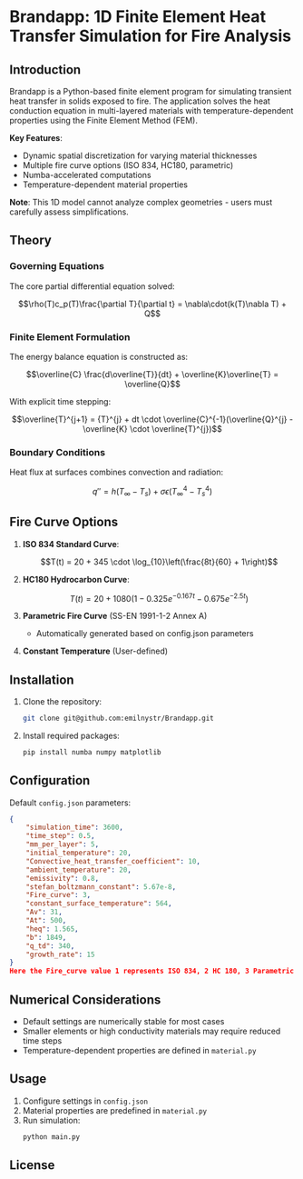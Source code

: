 
# Brandapp: 1D Finite Element Heat Transfer Simulation for Fire Analysis

## Introduction
Brandapp is a Python-based finite element program for simulating transient heat transfer in solids exposed to fire. The application solves the heat conduction equation in multi-layered materials with temperature-dependent properties using the Finite Element Method (FEM).

**Key Features**:
- Dynamic spatial discretization for varying material thicknesses
- Multiple fire curve options (ISO 834, HC180, parametric)
- Numba-accelerated computations
- Temperature-dependent material properties

**Note**: This 1D model cannot analyze complex geometries - users must carefully assess simplifications.

## Theory

### Governing Equations
The core partial differential equation solved:

```math
\rho(T)c_p(T)\frac{\partial T}{\partial t} = \nabla\cdot(k(T)\nabla T) + Q
```

### Finite Element Formulation
The energy balance equation is constructed as:

```math
\overline{C} \frac{d\overline{T}}{dt} + \overline{K}\overline{T} = \overline{Q}
```

With explicit time stepping:

```math
\overline{T}^{j+1} = {T}^{j} + dt \cdot \overline{C}^{-1}(\overline{Q}^{j} - \overline{K} \cdot \overline{T}^{j})
```

### Boundary Conditions
Heat flux at surfaces combines convection and radiation:

```math
q'' = h(T_\infty - T_s) + \sigma\epsilon(T_\infty^4 - T_s^4)
```

## Fire Curve Options

1. **ISO 834 Standard Curve**:
   ```math
   T(t) = 20 + 345 \cdot \log_{10}\left(\frac{8t}{60} + 1\right)
   ```

2. **HC180 Hydrocarbon Curve**:
   ```math
   T(t) = 20 + 1080 \left(1 - 0.325 e^{-0.167 t} - 0.675 e^{-2.5 t}\right)
   ```

3. **Parametric Fire Curve** (SS-EN 1991-1-2 Annex A)
   - Automatically generated based on config.json parameters

4. **Constant Temperature** (User-defined)

## Installation

1. Clone the repository:
   ```bash
   git clone git@github.com:emilnystr/Brandapp.git
   ```

2. Install required packages:
   ```bash
   pip install numba numpy matplotlib
   ```

## Configuration

Default `config.json` parameters:

```json
{
    "simulation_time": 3600,
    "time_step": 0.5,
    "mm_per_layer": 5,
    "initial_temperature": 20,
    "Convective_heat_transfer_coefficient": 10,
    "ambient_temperature": 20,
    "emissivity": 0.8,
    "stefan_boltzmann_constant": 5.67e-8,
    "Fire_curve": 3,
    "constant_surface_temperature": 564,
    "Av": 31,
    "At": 500,
    "heq": 1.565,
    "b": 1849,
    "q_td": 340,
    "growth_rate": 15
}
Here the Fire_curve value 1 represents ISO 834, 2 HC 180, 3 Parametric fire, 4 constant surface temperature
```

## Numerical Considerations
- Default settings are numerically stable for most cases
- Smaller elements or high conductivity materials may require reduced time steps
- Temperature-dependent properties are defined in `material.py`

## Usage
1. Configure settings in `config.json`
2. Material properties are predefined in `material.py`
3. Run simulation:
   ```bash
   python main.py
   ```

## License